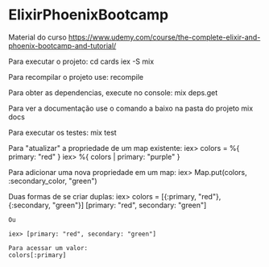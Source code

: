# ElixirPhoenixBootcamp
Material do curso https://www.udemy.com/course/the-complete-elixir-and-phoenix-bootcamp-and-tutorial/

Para executar o projeto:
    cd cards
    iex -S mix

Para recompilar o projeto use:
    recompile

Para obter as dependencias, execute no console:
    mix deps.get

Para ver a documentação use o comando a baixo na pasta do projeto
    mix docs

Para executar os testes:
    mix test

Para "atualizar" a propriedade de um map existente:
    iex> colors = %{ primary: "red" }
    iex> %{ colors | primary: "purple" }

Para adicionar uma nova propriedade em um map:
    iex> Map.put(colors, :secondary_color, "green")

Duas formas de se criar duplas:
    iex> colors = [{:primary, "red"}, {:secondary, "green"}]
    [primary: "red", secondary: "green"]

    Ou

    iex> [primary: "red", secondary: "green"]

    Para acessar um valor:
    colors[:primary]
